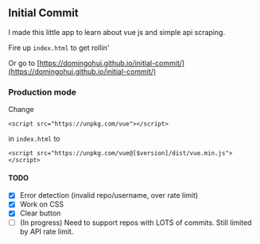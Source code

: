 ## Initial Commit

I made this little app to learn about vue js and simple api scraping.

Fire up ```index.html``` to get rollin'

Or go to [https://domingohui.github.io/initial-commit/](https://domingohui.github.io/initial-commit/)

### Production mode
Change 
```
<script src="https://unpkg.com/vue"></script>
```
in ```index.html``` to
```
<script src="https://unpkg.com/vue@[$version]/dist/vue.min.js"></script>
```


#### TODO

- [x] Error detection (invalid repo/username, over rate limit)
- [x] Work on CSS
- [x] Clear button
- [ ] (In progress) Need to support repos with LOTS of commits. Still limited by API rate limit. 
